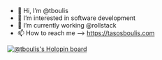 - 👋 Hi, I’m @tboulis
- 👀 I’m interested in software development
- 🌱 I’m currently working @rollstack
- 📫 How to reach me  --> https://tasosboulis.com

<!---
tboulis/tboulis is a ✨ special ✨ repository because its `README.md` (this file) appears on your GitHub profile.
You can click the Preview link to take a look at your changes.
--->


[![@tboulis's Holopin board](https://holopin.me/tboulis)](https://holopin.io/@tboulis)
